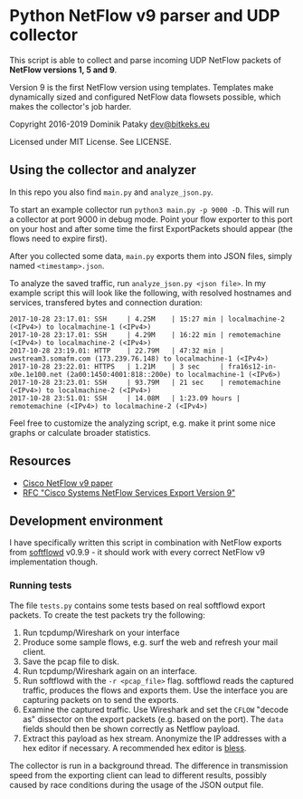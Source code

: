 # Python NetFlow v9 parser and UDP collector
This script is able to collect and parse incoming UDP NetFlow packets of **NetFlow versions 1, 5 and 9**.

Version 9 is the first NetFlow version using templates.
Templates make dynamically sized and configured NetFlow data flowsets possible,
which makes the collector's job harder.

Copyright 2016-2019 Dominik Pataky <dev@bitkeks.eu>

Licensed under MIT License. See LICENSE.


## Using the collector and analyzer
In this repo you also find `main.py` and `analyze_json.py`.

To start an example collector run `python3 main.py -p 9000 -D`. This will run
a collector at port 9000 in debug mode. Point your flow exporter to this port on
your host and after some time the first ExportPackets should appear (the flows
need to expire first).

After you collected some data, `main.py` exports them into JSON files, simply
named `<timestamp>.json`.

To analyze the saved traffic, run `analyze_json.py <json file>`. In my example
script this will look like the following, with resolved hostnames and services, transfered bytes and connection duration:

    2017-10-28 23:17.01: SSH     | 4.25M    | 15:27 min | localmachine-2 (<IPv4>) to localmachine-1 (<IPv4>)
    2017-10-28 23:17.01: SSH     | 4.29M    | 16:22 min | remotemachine (<IPv4>) to localmachine-2 (<IPv4>)
    2017-10-28 23:19.01: HTTP    | 22.79M   | 47:32 min | uwstream3.somafm.com (173.239.76.148) to localmachine-1 (<IPv4>)
    2017-10-28 23:22.01: HTTPS   | 1.21M    | 3 sec     | fra16s12-in-x0e.1e100.net (2a00:1450:4001:818::200e) to localmachine-1 (<IPv6>)
    2017-10-28 23:23.01: SSH     | 93.79M   | 21 sec    | remotemachine (<IPv4>) to localmachine-2 (<IPv4>)
    2017-10-28 23:51.01: SSH     | 14.08M   | 1:23.09 hours | remotemachine (<IPv4>) to localmachine-2 (<IPv4>)

Feel free to customize the analyzing script, e.g. make it print some
nice graphs or calculate broader statistics.

## Resources
* [Cisco NetFlow v9 paper](http://www.cisco.com/en/US/technologies/tk648/tk362/technologies_white_paper09186a00800a3db9.html)
* [RFC "Cisco Systems NetFlow Services Export Version 9"](https://tools.ietf.org/html/rfc3954)

## Development environment
I have specifically written this script in combination with NetFlow exports from
[softflowd](https://github.com/djmdjm/softflowd) v0.9.9 - it should work with every
correct NetFlow v9 implementation though.

### Running tests
The file `tests.py` contains some tests based on real softflowd export packets.
To create the test packets try the following:

  1. Run tcpdump/Wireshark on your interface
  2. Produce some sample flows, e.g. surf the web and refresh your mail client.
  3. Save the pcap file to disk.
  4. Run tcpdump/Wireshark again on an interface.
  4. Run softflowd with the `-r <pcap_file>` flag. softflowd reads the captured traffic, produces the flows and exports them. Use the interface you are capturing packets on to send the exports.
  5. Examine the captured traffic. Use Wireshark and set the `CFLOW` "decode as" dissector on the export packets (e.g. based on the port). The `data` fields should then be shown correctly as Netflow payload.
  6. Extract this payload as hex stream. Anonymize the IP addresses with a hex editor if necessary. A recommended hex editor is [bless](https://github.com/afrantzis/bless).

The collector is run in a background thread. The difference in transmission speed from the exporting client can lead to different results, possibly caused by race conditions during the usage of the JSON output file.
